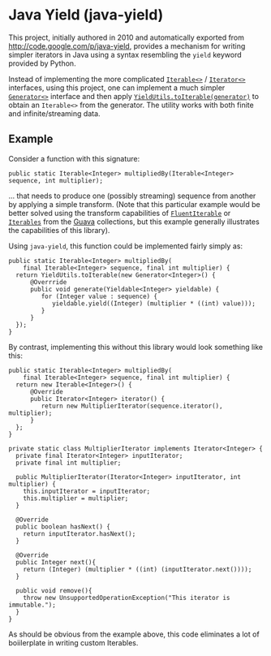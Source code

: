 # Java Yield (java-yield)
This project, initially authored in 2010 and automatically exported from http://code.google.com/p/java-yield, provides a mechanism for writing simpler iterators in Java using a syntax resembling the `yield` keyword provided by Python.

Instead of implementing the more complicated [`Iterable<>`](http://docs.oracle.com/javase/7/docs/api/java/lang/Iterable.html) / [`Iterator<>`](http://docs.oracle.com/javase/7/docs/api/java/util/Iterator.html) interfaces, using this project, one can implement a much simpler [`Generator<>`](https://github.com/michaelsafyan/java-yield/blob/master/src/com/google/code/jyield/Generator.java) interface and then apply [`YieldUtils.toIterable(generator)`](https://github.com/michaelsafyan/java-yield/blob/master/src/com/google/code/jyield/YieldUtils.java) to obtain an `Iterable<>` from the generator. The utility works with both finite and infinite/streaming data.

## Example
Consider a function with this signature:

    public static Iterable<Integer> multipliedBy(Iterable<Integer> sequence, int multiplier);
    
... that needs to produce one (possibly streaming) sequence from another by applying a simple transform. (Note that this particular example would be better solved using the transform capabilities of [`FluentIterable`](http://docs.guava-libraries.googlecode.com/git/javadoc/com/google/common/collect/FluentIterable.html) or [`Iterables`](http://docs.guava-libraries.googlecode.com/git/javadoc/com/google/common/collect/Iterables.html) from the  [Guava](https://github.com/google/guava) collections, but this example generally illustrates the capabilities of this library).

Using `java-yield`, this function could be implemented fairly simply as:

    public static Iterable<Integer> multipliedBy(
        final Iterable<Integer> sequence, final int multiplier) {
      return YieldUtils.toIterable(new Generator<Integer>() {
          @Overrride
          public void generate(Yieldable<Integer> yieldable) {
             for (Integer value : sequence) {
                yieldable.yield((Integer) (multiplier * ((int) value)));
             }
          }
      });
    }

By contrast, implementing this without this library would look something like this:

    public static Iterable<Integer> multipliedBy(
        final Iterable<Integer> sequence, final int multiplier) {
      return new Iterable<Integer>() {
          @Override
          public Iterator<Integer> iterator() {
             return new MultiplierIterator(sequence.iterator(), multiplier);
          }
      };
    }
    
    private static class MultiplierIterator implements Iterator<Integer> {
      private final Iterator<Integer> inputIterator;
      private final int multiplier;
      
      public MultiplierIterator(Iterator<Integer> inputIterator, int multiplier) {
        this.inputIterator = inputIterator;
        this.multiplier = multiplier;
      }
      
      @Override
      public boolean hasNext() {
        return inputIterator.hasNext();
      }

      @Override
      public Integer next(){
        return (Integer) (multiplier * ((int) (inputIterator.next())));
      }

      public void remove(){
        throw new UnsupportedOperationException("This iterator is immutable.");
      }
    }
    
As should be obvious from the example above, this code eliminates a lot of boiilerplate in writing custom Iterables.
